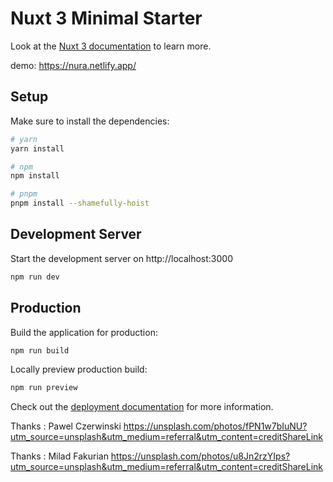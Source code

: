 # Nuxt 3 Minimal Starter

Look at the [Nuxt 3 documentation](https://nuxt.com/docs/getting-started/introduction) to learn more.

demo: https://nura.netlify.app/


## Setup

Make sure to install the dependencies:

```bash
# yarn
yarn install

# npm
npm install

# pnpm
pnpm install --shamefully-hoist
```

## Development Server

Start the development server on http://localhost:3000

```bash
npm run dev
```

## Production

Build the application for production:

```bash
npm run build
```

Locally preview production build:

```bash
npm run preview
```

Check out the [deployment documentation](https://nuxt.com/docs/getting-started/deployment) for more information.

Thanks : Pawel Czerwinski
https://unsplash.com/photos/fPN1w7bIuNU?utm_source=unsplash&utm_medium=referral&utm_content=creditShareLink

Thanks :  Milad Fakurian
https://unsplash.com/photos/u8Jn2rzYIps?utm_source=unsplash&utm_medium=referral&utm_content=creditShareLink
